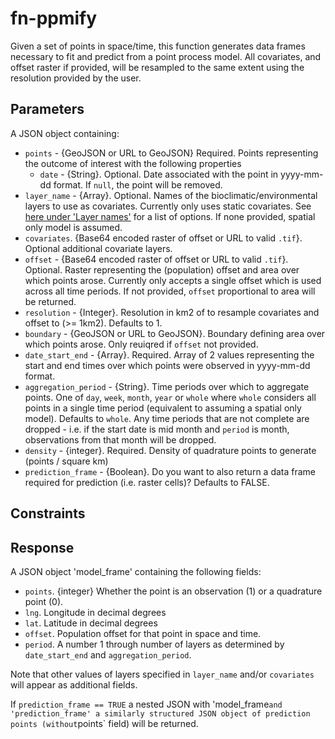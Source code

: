 # fn-ppmify

Given a set of points in space/time, this function generates data frames necessary to fit and predict from a point process model. All covariates, and offset raster if provided, will be resampled to the same extent using the resolution provided by the user.

## Parameters

A JSON object containing:
- `points` - {GeoJSON or URL to GeoJSON} Required. Points representing the outcome of interest with the following properties
  - `date` - {String}. Optional. Date associated with the point in yyyy-mm-dd format. If `null`, the point will be removed. 
- `layer_name` - {Array}. Optional. Names of the bioclimatic/environmental layers to use as covariates. Currently only uses static covariates. See [here under 'Layer names'](https://github.com/disarm-platform/fn-covariate-extractor/blob/master/SPECS.md) for a list of options. If none provided, spatial only model is assumed. 
- `covariates`. {Base64 encoded raster of offset or URL to valid `.tif`}. Optional additional covariate layers.
- `offset` - {Base64 encoded raster of offset or URL to valid `.tif`}. Optional. Raster representing the (population) offset and area over which points arose. Currently only accepts a single offset which is used across all time periods. If not provided, `offset` proportional to area will be returned.
- `resolution` - {Integer}. Resolution in km2 of to resample covariates and offset to (>= 1km2). Defaults to 1. 
- `boundary` - {GeoJSON or URL to GeoJSON}. Boundary defining area over which points arose. Only reuiqred if `offset` not provided.
- `date_start_end` - {Array}. Required. Array of 2 values representing the start and end times over which points were observed in yyyy-mm-dd format. 
- `aggregation_period` - {String}. Time periods over which to aggregate points. One of `day`, `week`, `month`, `year` or `whole` where `whole` considers all points in a single time period (equivalent to assuming a spatial only model). Defaults to `whole`. Any time periods that are not complete are dropped - i.e. if the start date is mid month and `period` is month, observations from that month will be dropped.
- `density` - {integer}. Required. Density of quadrature points to generate (points / square km)
- `prediction_frame` - {Boolean}. Do you want to also return a data frame required for prediction (i.e. raster cells)? Defaults to FALSE.

 

## Constraints



## Response

A JSON object 'model_frame' containing the following fields:
- `points`. {integer} Whether the point is an observation (1) or a quadrature point (0). 
- `lng`. Longitude in decimal degrees
- `lat`. Latitude in decimal degrees
- `offset`. Population offset for that point in space and time. 
- `period`. A number 1 through number of layers as determined by `date_start_end` and `aggregation_period`.

Note that other values of layers specified in `layer_name` and/or `covariates` will appear as additional fields.

If `prediction_frame == TRUE` a nested JSON with 'model_frame` and 'prediction_frame' a similarly structured JSON object of prediction points (without `points` field) will be returned.  